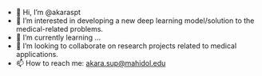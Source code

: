 - 👋 Hi, I’m @akaraspt
- 👀 I’m interested in developing a new deep learning model/solution to the medical-related problems.
- 🌱 I’m currently learning ...
- 💞️ I’m looking to collaborate on research projects related to medical applications.
- 📫 How to reach me: akara.sup@mahidol.edu

<!---
akaraspt/akaraspt is a ✨ special ✨ repository because its `README.md` (this file) appears on your GitHub profile.
You can click the Preview link to take a look at your changes.
--->
